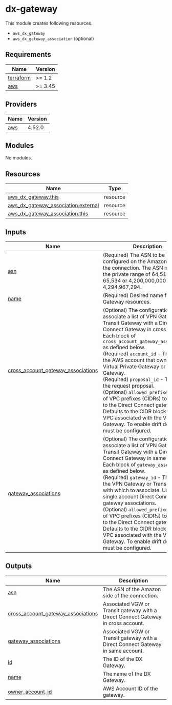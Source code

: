 # dx-gateway

This module creates following resources.

- `aws_dx_gateway`
- `aws_dx_gateway_association` (optional)

<!-- BEGINNING OF PRE-COMMIT-TERRAFORM DOCS HOOK -->
## Requirements

| Name | Version |
|------|---------|
| <a name="requirement_terraform"></a> [terraform](#requirement\_terraform) | >= 1.2 |
| <a name="requirement_aws"></a> [aws](#requirement\_aws) | >= 3.45 |

## Providers

| Name | Version |
|------|---------|
| <a name="provider_aws"></a> [aws](#provider\_aws) | 4.52.0 |

## Modules

No modules.

## Resources

| Name | Type |
|------|------|
| [aws_dx_gateway.this](https://registry.terraform.io/providers/hashicorp/aws/latest/docs/resources/dx_gateway) | resource |
| [aws_dx_gateway_association.external](https://registry.terraform.io/providers/hashicorp/aws/latest/docs/resources/dx_gateway_association) | resource |
| [aws_dx_gateway_association.this](https://registry.terraform.io/providers/hashicorp/aws/latest/docs/resources/dx_gateway_association) | resource |

## Inputs

| Name | Description | Type | Default | Required |
|------|-------------|------|---------|:--------:|
| <a name="input_asn"></a> [asn](#input\_asn) | (Required) The ASN to be configured on the Amazon side of the connection. The ASN must be in the private range of 64,512 to 65,534 or 4,200,000,000 to 4,294,967,294. | `number` | n/a | yes |
| <a name="input_name"></a> [name](#input\_name) | (Required) Desired name for the DX Gateway resources. | `string` | n/a | yes |
| <a name="input_cross_account_gateway_associations"></a> [cross\_account\_gateway\_associations](#input\_cross\_account\_gateway\_associations) | (Optional) The configuration to associate a list of VPN Gateway or Transit Gateway with a Direct Connect Gateway in cross account. Each block of `cross_account_gateway_associations` as defined below.<br>    (Required) `account_id` - The ID of the AWS account that owns the Virtual Private Gateway or Transit Gateway.<br>    (Required) `proposal_id` - The ID of the request proposal.<br>    (Optional) `allowed_prefixes` - A list of VPC prefixes (CIDRs) to advertise to the Direct Connect gateway. Defaults to the CIDR block of the VPC associated with the Virtual Gateway. To enable drift detection, must be configured. | <pre>list(object({<br>    account_id       = string<br>    proposal_id      = string<br>    allowed_prefixes = optional(list(string), [])<br>  }))</pre> | `[]` | no |
| <a name="input_gateway_associations"></a> [gateway\_associations](#input\_gateway\_associations) | (Optional) The configuration to associate a list of VPN Gateway or Transit Gateway with a Direct Connect Gateway in same account. Each block of `gateway_associations` as defined below.<br>    (Required) `gateway_id` - The ID of the VPN Gateway or Transit Gateway with which to associate. Used for single account Direct Connect gateway associations.<br>    (Optional) `allowed_prefixes` - A list of VPC prefixes (CIDRs) to advertise to the Direct Connect gateway. Defaults to the CIDR block of the VPC associated with the Virtual Gateway. To enable drift detection, must be configured. | <pre>list(object({<br>    gateway_id       = string<br>    allowed_prefixes = optional(list(string), [])<br>  }))</pre> | `[]` | no |

## Outputs

| Name | Description |
|------|-------------|
| <a name="output_asn"></a> [asn](#output\_asn) | The ASN of the Amazon side of the connection. |
| <a name="output_cross_account_gateway_associations"></a> [cross\_account\_gateway\_associations](#output\_cross\_account\_gateway\_associations) | Associated VGW or Transit gateway with a Direct Connect Gateway in cross account. |
| <a name="output_gateway_associations"></a> [gateway\_associations](#output\_gateway\_associations) | Associated VGW or Transit gateway with a Direct Connect Gateway in same account. |
| <a name="output_id"></a> [id](#output\_id) | The ID of the DX Gateway. |
| <a name="output_name"></a> [name](#output\_name) | The name of the DX Gateway. |
| <a name="output_owner_account_id"></a> [owner\_account\_id](#output\_owner\_account\_id) | AWS Account ID of the gateway. |
<!-- END OF PRE-COMMIT-TERRAFORM DOCS HOOK -->
